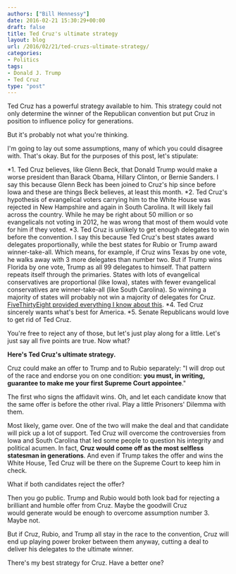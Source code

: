 ```yaml
---
authors: ["Bill Hennessy"]
date: 2016-02-21 15:30:29+00:00
draft: false
title: Ted Cruz's ultimate strategy
layout: blog
url: /2016/02/21/ted-cruzs-ultimate-strategy/
categories:
- Politics
tags:
- Donald J. Trump
- Ted Cruz
type: "post"
---
```


Ted Cruz has a powerful strategy available to him. This strategy could not only determine the winner of the Republican convention but put Cruz in position to influence policy for generations.

But it's probably not what you're thinking.

I'm going to lay out some assumptions, many of which you could disagree with. That's okay. But for the purposes of this post, let's stipulate:




*1. Ted Cruz believes, like Glenn Beck, that Donald Trump would make a worse president than Barack Obama, Hillary Clinton, or Bernie Sanders. I say this because Glenn Beck has been joined to Cruz's hip since before Iowa and these are things Beck believes, at least this month.
*2. Ted Cruz's hypothesis of evangelical voters carrying him to the White House was rejected in New Hampshire and again in South Carolina. It will likely fail across the country. While he may be right about 50 million or so evangelicals not voting in 2012, he was wrong that most of them would vote for him if they voted.
*3. Ted Cruz is unlikely to get enough delegates to win before the convention. I say this because Ted Cruz's best states award delegates proportionally, while the best states for Rubio or Trump award winner-take-all. Which means, for example, if Cruz wins Texas by one vote, he walks away with 3 more delegates than number two. But if Trump wins Florida by one vote, Trump as all 99 delegates to himself. That pattern repeats itself through the primaries. States with lots of evangelical conservatives are proportional (like Iowa), states with fewer evangelical conservatives are winner-take-all (like South Carolina). So winning a majority of states will probably not win a majority of delegates for Cruz. [FiveThirtyEight provided everything I know about this](https://fivethirtyeight.com/features/ted-cruz-has-a-huge-math-problem/).
*4. Ted Cruz sincerely wants what's best for America.
*5. Senate Republicans would love to get rid of Ted Cruz.


You're free to reject any of those, but let's just play along for a little. Let's just say all five points are true. Now what?

**Here's Ted Cruz's ultimate strategy.**

Cruz could make an offer to Trump and to Rubio separately: "I will drop out of the race and endorse you on one condition: **you must, in writing, guarantee to make me your first Supreme Court appointee**."

The first who signs the affidavit wins. Oh, and let each candidate know that the same offer is before the other rival. Play a little Prisoners' Dilemma with them.

Most likely, game over. One of the two will make the deal and that candidate will pick up a lot of support. Ted Cruz will overcome the controversies from Iowa and South Carolina that led some people to question his integrity and political acumen. In fact, **Cruz would come off as the most selfless statesman in generations**. And even if Trump takes the offer and wins the White House, Ted Cruz will be there on the Supreme Court to keep him in check.

What if both candidates reject the offer?

Then you go public. Trump and Rubio would both look bad for rejecting a brilliant and humble offer from Cruz. Maybe the goodwill Cruz would generate would be enough to overcome assumption number 3. Maybe not.

But if Cruz, Rubio, and Trump all stay in the race to the convention, Cruz will end up playing power broker between them anyway, cutting a deal to deliver his delegates to the ultimate winner.

There's my best strategy for Cruz. Have a better one?
